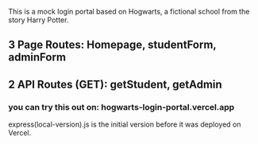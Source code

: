 This is a mock login portal based on Hogwarts, a fictional school from the story Harry Potter.

## 3 Page Routes: Homepage, studentForm, adminForm
## 2 API Routes (GET): getStudent, getAdmin

### you can try this out on: hogwarts-login-portal.vercel.app

express(local-version).js is the initial version before it was deployed on Vercel.
